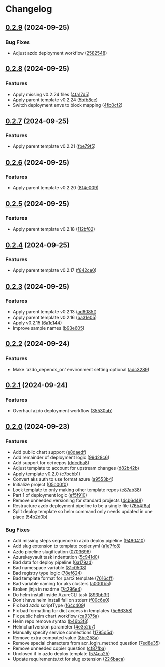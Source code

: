 # Changelog

## [0.2.9](https://github.com/natescherer/postmodern-helm-deploy-copiertemplate/compare/v0.2.8...v0.2.9) (2024-09-25)


### Bug Fixes

* Adjust azdo deployment workflow ([2582548](https://github.com/natescherer/postmodern-helm-deploy-copiertemplate/commit/2582548d2bcce08b0107cbf4c52ea5f63758e8c0))

## [0.2.8](https://github.com/natescherer/postmodern-helm-deploy-copiertemplate/compare/v0.2.7...v0.2.8) (2024-09-25)


### Features

* Apply missing v0.2.24 files ([4fa17d5](https://github.com/natescherer/postmodern-helm-deploy-copiertemplate/commit/4fa17d5c1fcaa9a6381d8cb820bf2f75c8021321))
* Apply parent template v0.2.24 ([5bfb8ce](https://github.com/natescherer/postmodern-helm-deploy-copiertemplate/commit/5bfb8ce11d97e369416884843b84334bd947e98a))
* Switch deployment envs to block mapping ([4fb0cf2](https://github.com/natescherer/postmodern-helm-deploy-copiertemplate/commit/4fb0cf22fe77ccf400dd53e3c8929b3ace240c23))

## [0.2.7](https://github.com/natescherer/postmodern-helm-deploy-copiertemplate/compare/v0.2.6...v0.2.7) (2024-09-25)


### Features

* Apply parent template v0.2.21 ([fbe79f5](https://github.com/natescherer/postmodern-helm-deploy-copiertemplate/commit/fbe79f54a17753387163bdca07b51e0ad95a4f18))

## [0.2.6](https://github.com/natescherer/postmodern-helm-deploy-copiertemplate/compare/v0.2.5...v0.2.6) (2024-09-25)


### Features

* Apply parent template v0.2.20 ([814e009](https://github.com/natescherer/postmodern-helm-deploy-copiertemplate/commit/814e009812d3b1fb441f17bd134c057dd81c0736))

## [0.2.5](https://github.com/natescherer/postmodern-helm-deploy-copiertemplate/compare/v0.2.4...v0.2.5) (2024-09-25)


### Features

* Apply parent template v0.2.18 ([112bf82](https://github.com/natescherer/postmodern-helm-deploy-copiertemplate/commit/112bf82dfef556f31ac9063c0b0d74aca83bac61))

## [0.2.4](https://github.com/natescherer/postmodern-helm-deploy-copiertemplate/compare/v0.2.3...v0.2.4) (2024-09-25)


### Features

* Apply parent template v0.2.17 ([f842ce0](https://github.com/natescherer/postmodern-helm-deploy-copiertemplate/commit/f842ce03902d1bc1bf819c3840b689d8eea46849))

## [0.2.3](https://github.com/natescherer/postmodern-helm-deploy-copiertemplate/compare/v0.2.2...v0.2.3) (2024-09-25)


### Features

* Apply parent template v0.2.13 ([ad6085f](https://github.com/natescherer/postmodern-helm-deploy-copiertemplate/commit/ad6085f756413d107262c26abce9c6681053357a))
* Apply parent template v0.2.16 ([ba31e05](https://github.com/natescherer/postmodern-helm-deploy-copiertemplate/commit/ba31e05a747f47399d6988a6c1bcd061928d82ba))
* Apply v0.2.15 ([6a1c144](https://github.com/natescherer/postmodern-helm-deploy-copiertemplate/commit/6a1c144436388683f93dea9d16a2b7f371bfc27c))
* Improve sample names ([b93e605](https://github.com/natescherer/postmodern-helm-deploy-copiertemplate/commit/b93e60573ca8446703ed7ac5201372a4f0209dd5))

## [0.2.2](https://github.com/natescherer/postmodern-helm-deploy-copiertemplate/compare/v0.2.1...v0.2.2) (2024-09-24)


### Features

* Make 'azdo_depends_on' environment setting optional ([adc3289](https://github.com/natescherer/postmodern-helm-deploy-copiertemplate/commit/adc328931dfd1043b7472ff99f2d042c30aba3c7))

## [0.2.1](https://github.com/natescherer/postmodern-helm-deploy-copiertemplate/compare/v0.2.0...v0.2.1) (2024-09-24)


### Features

* Overhaul azdo deployment workflow ([35530ab](https://github.com/natescherer/postmodern-helm-deploy-copiertemplate/commit/35530ab5004db0001b44135ddb6a1d25cdb6721d))

## [0.2.0](https://github.com/natescherer/postmodern-helm-deploy-copiertemplate/compare/v0.0.1...v0.2.0) (2024-09-23)


### Features

* Add public chart support ([e8daedf](https://github.com/natescherer/postmodern-helm-deploy-copiertemplate/commit/e8daedfca9fc42d6cf02642049a8d1ce1cb99f16))
* Add remainder of deployment logic ([99d28c6](https://github.com/natescherer/postmodern-helm-deploy-copiertemplate/commit/99d28c6624f6b2cade68ae279b0a3003be724ad0))
* Add support for oci repos ([ddcdba8](https://github.com/natescherer/postmodern-helm-deploy-copiertemplate/commit/ddcdba83eff5a29caa70de5817a2564bc9a74325))
* Adjust template to account for upstream changes ([d82b42b](https://github.com/natescherer/postmodern-helm-deploy-copiertemplate/commit/d82b42ba5c523ba724bc984c8f1c98da381cab48))
* Apply template v0.2.0 ([c7bcbb1](https://github.com/natescherer/postmodern-helm-deploy-copiertemplate/commit/c7bcbb10924b6f7c16d5644a786d3db25a6a272f))
* Convert aks auth to use format azure ([a9553b4](https://github.com/natescherer/postmodern-helm-deploy-copiertemplate/commit/a9553b4b9513ef68b8366044dc7a5e159878508a))
* Initialize project ([05c00f0](https://github.com/natescherer/postmodern-helm-deploy-copiertemplate/commit/05c00f0d90dc84582a74d2799ce22587b6f0c694))
* Lock template to only making other template repos ([e87ab38](https://github.com/natescherer/postmodern-helm-deploy-copiertemplate/commit/e87ab3850bf16ef1cf5d46ed6850ed59c9d97edc))
* Part 1 of deployment logic ([ef5f910](https://github.com/natescherer/postmodern-helm-deploy-copiertemplate/commit/ef5f910940819b52035c1504fd8b05003b20acbc))
* Remove unneeded versioning for standard projects ([4cb6d48](https://github.com/natescherer/postmodern-helm-deploy-copiertemplate/commit/4cb6d48ed804ace5d592c6f9f48c62b4c91707fe))
* Restructure azdo deployment pipeline to be a single file ([76b4f6a](https://github.com/natescherer/postmodern-helm-deploy-copiertemplate/commit/76b4f6af4c5c1fc5899b190729ce06ba84ee06e3))
* Split deploy template so helm command only needs updated in one place ([54b2d0b](https://github.com/natescherer/postmodern-helm-deploy-copiertemplate/commit/54b2d0b3e58bb09ab70595792475456ef7938266))


### Bug Fixes

* Add missing steps sequence in azdo deploy pipeline ([9490410](https://github.com/natescherer/postmodern-helm-deploy-copiertemplate/commit/949041035071bee9d9d440230d3241633ee938f5))
* Add slug extension to template copier.yml ([a1e7fc8](https://github.com/natescherer/postmodern-helm-deploy-copiertemplate/commit/a1e7fc8a1bec7a546c027aec1ab56d6cf1b3369b))
* Azdo pipeline slugification ([0703696](https://github.com/natescherer/postmodern-helm-deploy-copiertemplate/commit/0703696cba0e27e5a55ff1906cc619e81a6ccf6e))
* Azurekeyvault task indentation ([5c941d0](https://github.com/natescherer/postmodern-helm-deploy-copiertemplate/commit/5c941d0938ab99e5abc0ed7c72501385d704599b))
* Bad data for deploy pipeline ([6a179ad](https://github.com/natescherer/postmodern-helm-deploy-copiertemplate/commit/6a179ad883c259044270ef6f77137d63a14700c5))
* Bad namespace variable ([81c0508](https://github.com/natescherer/postmodern-helm-deploy-copiertemplate/commit/81c0508a6c407b592117f660e5cf39eb0f9f04df))
* Bad registry type logic ([78ef624](https://github.com/natescherer/postmodern-helm-deploy-copiertemplate/commit/78ef6240f69eedfff8be55af821a1b02d54bb2a3))
* Bad template format for part2 template ([7616cff](https://github.com/natescherer/postmodern-helm-deploy-copiertemplate/commit/7616cffb24ac860de169ebc39b2c19dbffd121b6))
* Bad variable naming for aks clusters ([a000fb5](https://github.com/natescherer/postmodern-helm-deploy-copiertemplate/commit/a000fb5b1b3a80c936446531b966637e4e29ac60))
* Broken jinja in readme ([7c296e4](https://github.com/natescherer/postmodern-helm-deploy-copiertemplate/commit/7c296e4d77214aae3063b861bfe9340313c6b676))
* Do helm install inside AzureCLI task ([893bb3f](https://github.com/natescherer/postmodern-helm-deploy-copiertemplate/commit/893bb3f2c805d96b3ff86c103c10f2d427a988b1))
* Don't have helm install fail on stderr ([f00c6e0](https://github.com/natescherer/postmodern-helm-deploy-copiertemplate/commit/f00c6e0279d7e45a1717a685db51b286de23dbec))
* Fix bad azdo scriptType ([f64c409](https://github.com/natescherer/postmodern-helm-deploy-copiertemplate/commit/f64c4095072dd8cc2a3393ea15a20644152fd0d9))
* Fix bad formatting for dict access in templates ([5e86358](https://github.com/natescherer/postmodern-helm-deploy-copiertemplate/commit/5e8635863c64c826abee6948683f0f8ae44691a9))
* Fix public helm chart workflow ([ca9375a](https://github.com/natescherer/postmodern-helm-deploy-copiertemplate/commit/ca9375a404e6f5881c070d8297f8b46244507f0a))
* Helm repo remove syntax ([b46b3f8](https://github.com/natescherer/postmodern-helm-deploy-copiertemplate/commit/b46b3f86f991f23e62983908b2cd219d95f02a4f))
* Helmchartversion parameter ([4e352b7](https://github.com/natescherer/postmodern-helm-deploy-copiertemplate/commit/4e352b7087baefbbab72897a09f296d61f19994b))
* Manually specify service connections ([1795d5d](https://github.com/natescherer/postmodern-helm-deploy-copiertemplate/commit/1795d5df53d526330652fc4602be97f84622e347))
* Remove extra computed value ([8bc258a](https://github.com/natescherer/postmodern-helm-deploy-copiertemplate/commit/8bc258a31531679cb0dc3ed64c7136dfc6267873))
* Remove special characters from acr_login_method question ([7ed8e35](https://github.com/natescherer/postmodern-helm-deploy-copiertemplate/commit/7ed8e352c2c4a2d244c875b496a90795a92e85d5))
* Remove unneeded copier question ([cf87fba](https://github.com/natescherer/postmodern-helm-deploy-copiertemplate/commit/cf87fbad72c583a4938e2836b86f9eeeddc86874))
* Unclosed if in azdo deploy template ([574ca25](https://github.com/natescherer/postmodern-helm-deploy-copiertemplate/commit/574ca25c4f4061ab2b0192d446ae341aa653af58))
* Update requirements.txt for slug extension ([226baca](https://github.com/natescherer/postmodern-helm-deploy-copiertemplate/commit/226baca48bfdf15dafe5bd55c17ef94591f337bf))
